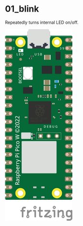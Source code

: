 # 01_blink

Repeatedly turns internal LED on/off.

![Visualization breadboard](./res/breadboard_01_blink.png)
